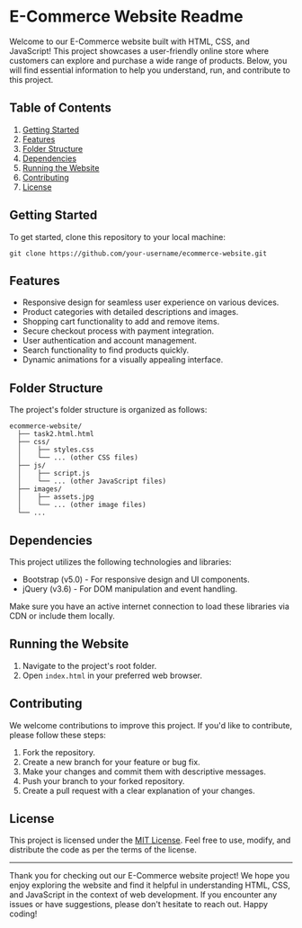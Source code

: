 # E-Commerce Website Readme

Welcome to our E-Commerce website built with HTML, CSS, and JavaScript! This project showcases a user-friendly online store where customers can explore and purchase a wide range of products. Below, you will find essential information to help you understand, run, and contribute to this project.

## Table of Contents

1. [Getting Started](#getting-started)
2. [Features](#features)
3. [Folder Structure](#folder-structure)
4. [Dependencies](#dependencies)
5. [Running the Website](#running-the-website)
6. [Contributing](#contributing)
7. [License](#license)

## Getting Started

To get started, clone this repository to your local machine:

```
git clone https://github.com/your-username/ecommerce-website.git
```

## Features

- Responsive design for seamless user experience on various devices.
- Product categories with detailed descriptions and images.
- Shopping cart functionality to add and remove items.
- Secure checkout process with payment integration.
- User authentication and account management.
- Search functionality to find products quickly.
- Dynamic animations for a visually appealing interface.

## Folder Structure

The project's folder structure is organized as follows:

```
ecommerce-website/
  ├── task2.html.html
  ├── css/
  │    ├── styles.css
  │    └── ... (other CSS files)
  ├── js/
  │    ├── script.js
  │    └── ... (other JavaScript files)
  ├── images/
  │    ├── assets.jpg
  │    └── ... (other image files)
  └── ...
```

## Dependencies

This project utilizes the following technologies and libraries:

- Bootstrap (v5.0) - For responsive design and UI components.
- jQuery (v3.6) - For DOM manipulation and event handling.

Make sure you have an active internet connection to load these libraries via CDN or include them locally.

## Running the Website

1. Navigate to the project's root folder.
2. Open `index.html` in your preferred web browser.

## Contributing

We welcome contributions to improve this project. If you'd like to contribute, please follow these steps:

1. Fork the repository.
2. Create a new branch for your feature or bug fix.
3. Make your changes and commit them with descriptive messages.
4. Push your branch to your forked repository.
5. Create a pull request with a clear explanation of your changes.

## License

This project is licensed under the [MIT License](LICENSE). Feel free to use, modify, and distribute the code as per the terms of the license.

---

Thank you for checking out our E-Commerce website project! We hope you enjoy exploring the website and find it helpful in understanding HTML, CSS, and JavaScript in the context of web development. If you encounter any issues or have suggestions, please don't hesitate to reach out. Happy coding!
